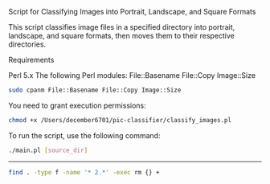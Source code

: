 Script for Classifying Images into Portrait, Landscape, and Square Formats

This script classifies image files in a specified directory into portrait, landscape, and square formats, then moves them to their respective directories.

Requirements

Perl 5.x
The following Perl modules:
File::Basename
File::Copy
Image::Size

```sh
sudo cpanm File::Basename File::Copy Image::Size
```

You need to grant execution permissions:
```sh
chmod +x /Users/december6701/pic-classifier/classify_images.pl
```

To run the script, use the following command:
```sh
./main.pl [source_dir]
```
---
```sh
find . -type f -name '* 2.*' -exec rm {} +
```
